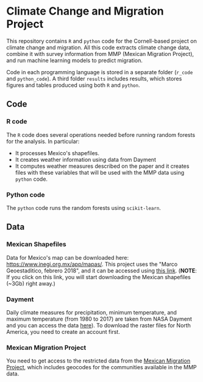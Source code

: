 # Climate Change and Migration Project


This repository contains `R` and `python` code for the Cornell-based project on climate change and migration. All this code extracts climate change data, combine it with survey information from MMP (Mexican Migration Project), and run machine learning models to predict migration. 

Code in each programming language is stored in a separate folder (`r_code` and `python_code`). A third folder `results` includes results, which stores figures and tables produced using both `R` and `python`.

## Code

### R code
The `R` code does several operations needed before running random forests for the analysis. In particular:
- It processes Mexico's shapefiles. 
- It creates weather information using data from Dayment
- It computes weather measures described on the paper and it creates files with these variables that will be used with the MMP data using `python` code.

### Python code
The `python` code runs the random forests using `scikit-learn`.


## Data

### Mexican Shapefiles
Data for Mexico's map can be downloaded here: https://www.inegi.org.mx/app/mapas/. This project uses the "Marco Geoestaditico, febrero 2018", and it can be accessed using [this link](https://www.inegi.org.mx/contenidos/productos/prod_serv/contenidos/espanol/bvinegi/productos/geografia/marcogeo/889463526636_s.zip). (**NOTE**: If you click on this link, you will start downloading the Mexican shapefiles (~3Gb) right away.)

### Dayment
Daily climate measures for precipitation, minimum temperature, and maximum temperature (from 1980 to 2017) are taken from NASA Dayment and you can access the data [here](https://daymet.ornl.gov/)). To download the raster files for North America, you need to create an account first.

### Mexican Migration Project
You need to get access to the restricted data from the [Mexican Migration Project](https://mmp.opr.princeton.edu/), which includes geocodes for the communities available in the MMP data.
